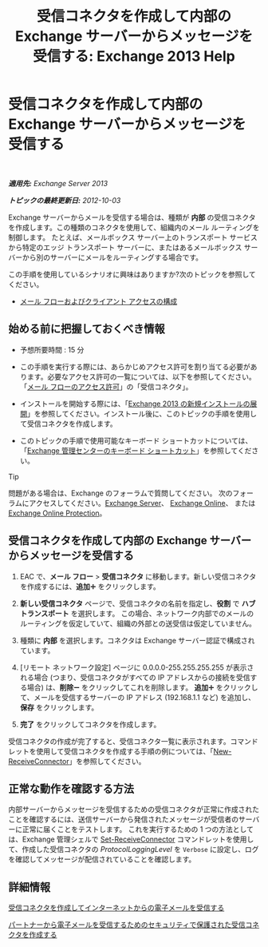 ﻿---
title: '受信コネクタを作成して内部の Exchange サーバーからメッセージを受信する: Exchange 2013 Help'
TOCTitle: 受信コネクタを作成して内部の Exchange サーバーからメッセージを受信する
ms:assetid: 546cead9-7a2d-4332-a5f6-35343d56c619
ms:mtpsurl: https://technet.microsoft.com/ja-jp/library/JJ657448(v=EXCHG.150)
ms:contentKeyID: 49896253
ms.date: 04/24/2018
mtps_version: v=EXCHG.150
ms.translationtype: HT
---

# 受信コネクタを作成して内部の Exchange サーバーからメッセージを受信する

 

_**適用先:** Exchange Server 2013_

_**トピックの最終更新日:** 2012-10-03_

Exchange サーバーからメールを受信する場合は、種類が <strong>内部</strong> の受信コネクタを作成します。この種類のコネクタを使用して、組織内のメール ルーティングを制御します。 たとえば、メールボックス サーバー上のトランスポート サービスから特定のエッジ トランスポート サーバーに、またはあるメールボックス サーバーから別のサーバーにメールをルーティングする場合です。

この手順を使用しているシナリオに興味はありますか?次のトピックを参照してください。

  - [メール フローおよびクライアント アクセスの構成](configure-mail-flow-and-client-access-exchange-2013-help.md)

## 始める前に把握しておくべき情報

  - 予想所要時間 : 15 分

  - この手順を実行する際には、あらかじめアクセス許可を割り当てる必要があります。必要なアクセス許可の一覧については、以下を参照してください。「[メール フローのアクセス許可](mail-flow-permissions-exchange-2013-help.md)」の「受信コネクタ」。

  - インストールを開始する際には、「[Exchange 2013 の新規インストールの展開](deploy-a-new-installation-of-exchange-2013-exchange-2013-help.md)」を参照してください。インストール後に、このトピックの手順を使用して受信コネクタを作成します。

  - このトピックの手順で使用可能なキーボード ショートカットについては、「[Exchange 管理センターのキーボード ショートカット](keyboard-shortcuts-in-the-exchange-admin-center-exchange-online-protection-help.md)」を参照してください。


> [!TIP]
> 問題がある場合は、Exchange のフォーラムで質問してください。 次のフォーラムにアクセスしてください。<A href="https://go.microsoft.com/fwlink/p/?linkid=60612">Exchange Server</A>、 <A href="https://go.microsoft.com/fwlink/p/?linkid=267542">Exchange Online</A>、 または <A href="https://go.microsoft.com/fwlink/p/?linkid=285351">Exchange Online Protection</A>。



## 受信コネクタを作成して内部の Exchange サーバーからメッセージを受信する

1.  EAC で、<strong>メール フロー</strong> \> <strong>受信コネクタ</strong> に移動します。新しい受信コネクタを作成するには、<strong>追加</strong>![\[追加\] アイコン](images/JJ218640.c1e75329-d6d7-4073-a27d-498590bbb558(EXCHG.150).gif "[追加] アイコン") をクリックします。

2.  <strong>新しい受信コネクタ</strong> ページで、受信コネクタの名前を指定し、<strong>役割</strong> で <strong>ハブ トランスポート</strong> を選択します。 この場合、ネットワーク内部でのメールのルーティングを仮定していて、組織の外部との送受信は仮定していません。

3.  種類に <strong>内部</strong> を選択します。コネクタは Exchange サーバー認証で構成されています。

4.  \[リモート ネットワーク設定\] ページに 0.0.0.0-255.255.255.255 が表示される場合 (つまり、受信コネクタがすべての IP アドレスからの接続を受信する場合) は、<strong>削除</strong>![\[削除\] アイコン](images/Dd362328.479b6ced-8d64-4277-a725-f17fea202b28(EXCHG.150).gif "[削除] アイコン") をクリックしてこれを削除します。 <strong>追加</strong>![\[追加\] アイコン](images/JJ218640.c1e75329-d6d7-4073-a27d-498590bbb558(EXCHG.150).gif "[追加] アイコン") をクリックして、メールを受信するサーバーの IP アドレス (192.168.1.1 など) を追加し、<strong>保存</strong> をクリックします。

5.  <strong>完了</strong> をクリックしてコネクタを作成します。

受信コネクタの作成が完了すると、受信コネクタ一覧に表示されます。コマンドレットを使用して受信コネクタを作成する手順の例については、「[New-ReceiveConnector](https://technet.microsoft.com/ja-jp/library/bb125139\(v=exchg.150\))」を参照してください。

## 正常な動作を確認する方法

内部サーバーからメッセージを受信するための受信コネクタが正常に作成されたことを確認するには、送信サーバーから発信されたメッセージが受信者のサーバーに正常に届くことをテストします。 これを実行するための 1 つの方法としては、Exchange 管理シェルで [Set-ReceiveConnector](https://technet.microsoft.com/ja-jp/library/bb125140\(v=exchg.150\)) コマンドレットを使用して、作成した受信コネクタの *ProtocolLoggingLevel* を `Verbose` に設定し、ログを確認してメッセージが配信されていることを確認します。

## 詳細情報

[受信コネクタを作成してインターネットからの電子メールを受信する](create-a-receive-connector-to-receive-email-from-the-internet-exchange-2013-help.md)

[パートナーから電子メールを受信するためのセキュリティで保護された受信コネクタを作成する](create-a-secure-receive-connector-to-receive-email-from-a-partner-exchange-2013-help.md)

